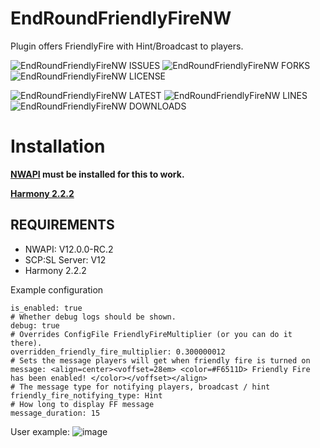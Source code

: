 # EndRoundFriendlyFireNW
Plugin offers FriendlyFire with Hint/Broadcast to players. 


![EndRoundFriendlyFireNW ISSUES](https://img.shields.io/github/issues/Undid-Iridium/EndRoundFriendlyFireNW)
![EndRoundFriendlyFireNW FORKS](https://img.shields.io/github/forks/Undid-Iridium/EndRoundFriendlyFireNW)
![EndRoundFriendlyFireNW LICENSE](https://img.shields.io/github/license/Undid-Iridium/EndRoundFriendlyFireNW)


![EndRoundFriendlyFireNW LATEST](https://img.shields.io/github/v/release/Undid-Iridium/EndRoundFriendlyFireNW?include_prereleases&style=flat-square)
![EndRoundFriendlyFireNW LINES](https://img.shields.io/tokei/lines/github/Undid-Iridium/EndRoundFriendlyFireNW)
![EndRoundFriendlyFireNW DOWNLOADS](https://img.shields.io/github/downloads/Undid-Iridium/EndRoundFriendlyFireNW/total?style=flat-square)

# Installation

**[NWAPI](https://github.com/northwood-studios/NwPluginAPI) must be installed for this to work.**

**[Harmony 2.2.2](https://github.com/pardeike/Harmony/releases/tag/v2.2.2.0)**

## REQUIREMENTS
* NWAPI: V12.0.0-RC.2
* SCP:SL Server: V12
* Harmony 2.2.2

Example configuration
```
is_enabled: true
# Whether debug logs should be shown.
debug: true
# Overrides ConfigFile FriendlyFireMultiplier (or you can do it there).
overridden_friendly_fire_multiplier: 0.300000012
# Sets the message players will get when friendly fire is turned on
message: <align=center><voffset=28em> <color=#F6511D> Friendly Fire has been enabled! </color></voffset></align>
# The message type for notifying players, broadcast / hint
friendly_fire_notifying_type: Hint
# How long to display FF message
message_duration: 15
 ```

User example: 
![image](https://user-images.githubusercontent.com/24619207/207770776-2f27db51-1994-43cb-aaac-ddcf9657068f.png)


